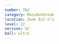 ```yaml
---
number: 762
category: MassOutbreak
location: Zone Est n°1
level: 22
version: SC
ball: ultra
---
```

